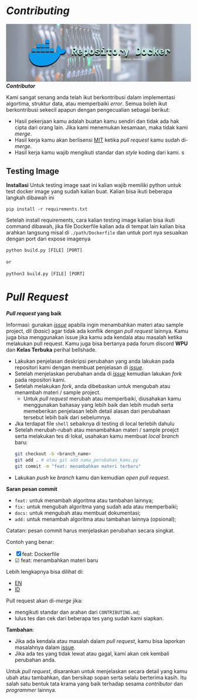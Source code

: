 # *Contributing*
![banner](.github/banner.png)
***Contributor***

Kami sangat senang anda telah ikut berkontribusi dalam implementasi algortima, struktur data, atau memperbaiki *error*.
Semua boleh ikut berkontribusi sekecil apapun dengan pengecualian sebagai berikut:

- Hasil pekerjaan kamu adalah buatan kamu sendiri dan tidak ada hak cipta dari orang lain. Jika kami menemukan kesamaan, maka tidak kami *merge*.
- Hasil kerja kamu akan berlisensi [MIT](LICENSE) ketika *pull request* kamu sudah di-*merge*.
- Hasil kerja kamu wajib mengikuti standar dan *style* koding dari kami.
s
## Testing Image
**Installasi**
Untuk testing image saat ini kalian wajib memiliki python untuk test docker image yang sudah kalian buat. Kalian bisa ikuti beberapa langkah dibawah ini 
```
pip install -r requirements.txt
```
Setelah install requirements, cara kalian testing image kalian bisa ikuti command dibawah, jika file Dockerfile kalian ada di tempat lain kalian bisa arahkan langsung misal di `./path/Dockerfile` dan untuk port nya sesuaikan dengan port dari expose imagenya
```console
python build.py [FILE] [PORT]

or

python3 build.py [FILE] [PORT]
```

# *Pull Request*

***Pull request* yang baik**

Informasi: gunakan [*issue*](https://github.com/bellshade/Docker/issues) apabila ingin menambahkan materi atau sample project, dll (*basic*) agar tidak ada konflik dengan *pull request* lainnya. Kamu juga bisa menggunakan issue jika kamu ada 
kendala atau masalah ketika melakukan pull request. Kamu juga bisa bertanya pada forum discord **WPU** dan **Kelas Terbuka** perihal bellshade.

- Lakukan penjelasan deskripsi perubahan yang anda lakukan pada repositori kami dengan membuat penjelasan di [*issue*](https://github.com/bellshade/Docker/issues).
- Setelah menjelaskan perubahan anda di [*issue*](https://github.com/bellshade/Docker/issues) kemudian lakukan *fork* pada repositori kami.
- Setelah melakukan *fork*, anda dibebaskan untuk mengubah atau menambah materi / sample project.
  - Untuk *pull request* merubah atau memperbaiki, diusahakan kamu menggunakan bahasay yang lebih baik dan lebih mudah serta memeberikan penjelasan lebih detail alasan dari perubahaan tersebut lebih baik dari sebelumnya.
- Jka terdapat file `shell` sebaiknya di testing di local terlebih dahulu
- Setelah merubah-rubah atau menambahkan materi / sample proejct serta melakukan tes di lokal, usahakan kamu membuat *local branch* baru:
  ```bash
  git checkout -b <branch_name>
  git add . # atau git add nama_perubahan_kamu.py
  git commit -m "feat: menambahkan materi terbaru"
  ```
- Lakukan *push* ke *branch* kamu dan kemudian *open pull request*.

**Saran pesan commit**

- `feat:` untuk menambah algoritma atau tambahan lainnya;
- `fix:` untuk mengubah algoritma yang sudah ada atau memperbaiki;
- `docs:` untuk mengubah atau membuat dokumentasi;
- `add:` untuk menambah algoritma atau tambahan lainnya (opsional);

Catatan: pesan commit harus menjelaskan perubahan secara singkat.

Contoh yang benar:
- &#9746; feat: Dockerfile
- &#9745; feat: menambahkan materi baru

Lebih lengkapnya bisa dilihat di:
- [EN](https://www.conventionalcommits.org/en/v1.0.0/)
- [ID](https://www.conventionalcommits.org/id/v1.0.0/)

Pull request akan di-*merge* jika:

- mengikuti standar dan arahan dari `CONTRIBUTING.md`;
- lulus tes dan cek dari beberapa tes yang sudah kami siapkan.

**Tambahan**:

- Jika ada kendala atau masalah dalam *pull request*, kamu bisa laporkan masalahnya dalam [issue](https://github.com/bellshade/Docker/issues).
- Jika ada tes yang tidak lewat atau gagal, kami akan cek kembali perubahan anda.

Untuk *pull request*, disarankan untuk menjelaskan secara detail yang kamu ubah atau tambahkan, dan bersikap sopan serta selalu berterima kasih. Itu salah satu bentuk tata krama yang baik terhadap sesama *contributor* dan *programmer* lainnya.